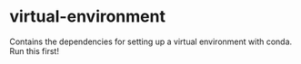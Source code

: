 # virtual-environment
Contains the dependencies for setting up a virtual environment with conda. Run this first!
